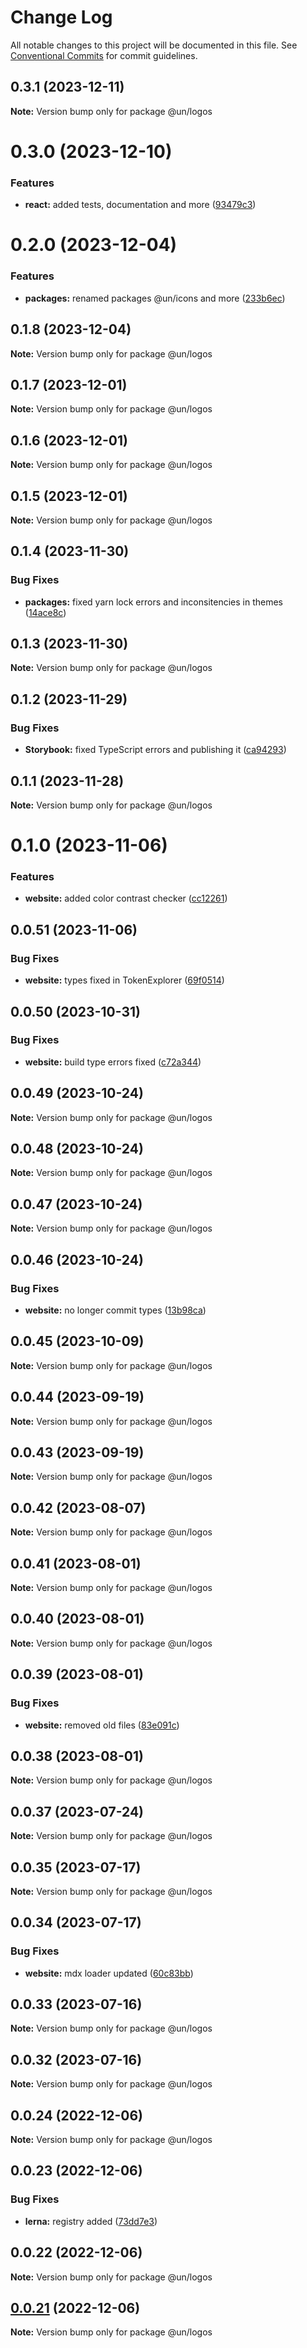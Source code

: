 # Change Log

All notable changes to this project will be documented in this file.
See [Conventional Commits](https://conventionalcommits.org) for commit guidelines.

## 0.3.1 (2023-12-11)

**Note:** Version bump only for package @un/logos





# 0.3.0 (2023-12-10)


### Features

* **react:** added tests, documentation and more ([93479c3](https://dev.azure.com/commits/93479c3295ed5499edc38a5f702371cb78ae7b10))





# 0.2.0 (2023-12-04)


### Features

* **packages:** renamed packages @un/icons and more ([233b6ec](https://dev.azure.com/commits/233b6ecc195f3ff7f52344033d1e858f73c09020))





## 0.1.8 (2023-12-04)

**Note:** Version bump only for package @un/logos





## 0.1.7 (2023-12-01)

**Note:** Version bump only for package @un/logos





## 0.1.6 (2023-12-01)

**Note:** Version bump only for package @un/logos





## 0.1.5 (2023-12-01)

**Note:** Version bump only for package @un/logos





## 0.1.4 (2023-11-30)


### Bug Fixes

* **packages:** fixed yarn lock errors and inconsitencies in themes ([14ace8c](https://dev.azure.com/commits/14ace8cc950c85a8b7220c516d7eaca2cbc8df48))





## 0.1.3 (2023-11-30)

**Note:** Version bump only for package @un/logos





## 0.1.2 (2023-11-29)


### Bug Fixes

* **Storybook:** fixed TypeScript errors and publishing it ([ca94293](https://dev.azure.com/commits/ca942938534e06d98a5799340d21aa0a58cb6847))





## 0.1.1 (2023-11-28)

**Note:** Version bump only for package @un/logos





# 0.1.0 (2023-11-06)


### Features

* **website:** added color contrast checker ([cc12261](https://dev.azure.com/commits/cc122617dc46fcfe8c8913b405837d549ad2f8f0))





## 0.0.51 (2023-11-06)


### Bug Fixes

* **website:** types fixed in TokenExplorer ([69f0514](https://dev.azure.com/commits/69f051402c3fe011e026aae5ffee006c9412ae8f))





## 0.0.50 (2023-10-31)


### Bug Fixes

* **website:** build type errors fixed ([c72a344](https://dev.azure.com/commits/c72a3440fc4ef3f29fdacb24e853e315bc54fe0b))





## 0.0.49 (2023-10-24)

**Note:** Version bump only for package @un/logos





## 0.0.48 (2023-10-24)

**Note:** Version bump only for package @un/logos





## 0.0.47 (2023-10-24)

**Note:** Version bump only for package @un/logos





## 0.0.46 (2023-10-24)


### Bug Fixes

* **website:** no longer commit types ([13b98ca](https://dev.azure.com/commits/13b98ca873487caa77dbc0828da85c9c136ce6a5))





## 0.0.45 (2023-10-09)

**Note:** Version bump only for package @un/logos





## 0.0.44 (2023-09-19)

**Note:** Version bump only for package @un/logos





## 0.0.43 (2023-09-19)

**Note:** Version bump only for package @un/logos





## 0.0.42 (2023-08-07)

**Note:** Version bump only for package @un/logos





## 0.0.41 (2023-08-01)

**Note:** Version bump only for package @un/logos





## 0.0.40 (2023-08-01)

**Note:** Version bump only for package @un/logos





## 0.0.39 (2023-08-01)


### Bug Fixes

* **website:** removed old files ([83e091c](https://dev.azure.com/commits/83e091c04153ac227dbad158e999cb4f247c58ce))





## 0.0.38 (2023-08-01)

**Note:** Version bump only for package @un/logos





## 0.0.37 (2023-07-24)

**Note:** Version bump only for package @un/logos





## 0.0.35 (2023-07-17)

**Note:** Version bump only for package @un/logos





## 0.0.34 (2023-07-17)


### Bug Fixes

* **website:** mdx loader updated ([60c83bb](https://dev.azure.com/commits/60c83bba74621ba5a93c9718bc49e4cdfbc807b6))





## 0.0.33 (2023-07-16)

**Note:** Version bump only for package @un/logos





## 0.0.32 (2023-07-16)

**Note:** Version bump only for package @un/logos





## 0.0.24 (2022-12-06)

**Note:** Version bump only for package @un/logos

## 0.0.23 (2022-12-06)

### Bug Fixes

- **lerna:** registry added ([73dd7e3](https://github.com/un-core/designsystem/commit/73dd7e367e91bc1a372aa7e3f841f7f24a1b6934))

## 0.0.22 (2022-12-06)

**Note:** Version bump only for package @un/logos

## [0.0.21](https://github.com/un-core/designsystem/compare/@un/logos@0.0.20...@un/logos@0.0.21) (2022-12-06)

**Note:** Version bump only for package @un/logos
